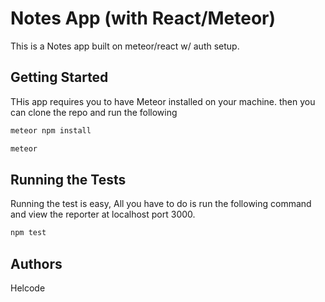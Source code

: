 # Notes App (with React/Meteor)

This is a  Notes app built on meteor/react w/ auth setup.

## Getting Started

THis app requires you to have Meteor installed on your machine. then you can clone the repo and run the following

```bash
meteor npm install
```

```bash
meteor
```

## Running the Tests

Running the test is easy, All you have to do is run the following command and view the reporter at localhost port 3000.

```bash
npm test
```

## Authors

Helcode